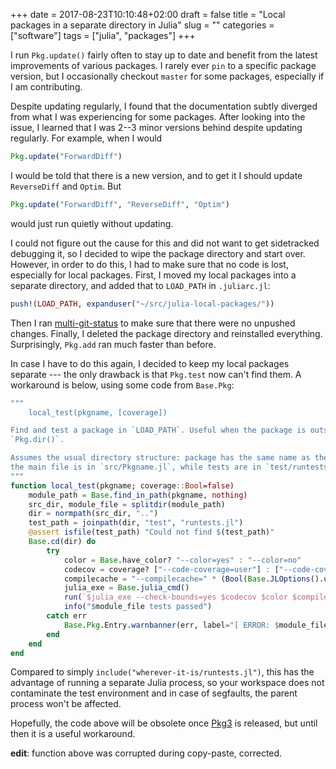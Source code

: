 +++
date = 2017-08-23T10:10:48+02:00
draft = false
title = "Local packages in a separate directory in Julia"
slug = ""
categories = ["software"]
tags = ["julia", "packages"]
+++

I run `Pkg.update()` fairly often to stay up to date and benefit from
the latest improvements of various packages. I rarely ever `pin` to a
specific package version, but I occasionally checkout `master` for
some packages, especially if I am contributing.

Despite updating regularly, I found that the documentation subtly diverged from what I was experiencing for some packages. After looking into the issue, I learned that I was 2--3 minor versions behind despite updating regularly. For example, when I would
```julia
Pkg.update("ForwardDiff")
```
I would be told that there is a new version, and to get it I should update `ReverseDiff` and `Optim`. But
```julia
Pkg.update("ForwardDiff", "ReverseDiff", "Optim")
```
would just run quietly without updating.

I could not figure out the cause for this and did not want to get sidetracked debugging it, so I decided to wipe the package directory and start over. However, in order to do this, I had to make sure that no code is lost, especially for local packages. First, I moved my local packages into a separate directory, and added that to `LOAD_PATH` in `.juliarc.jl`:

```julia
push!(LOAD_PATH, expanduser("~/src/julia-local-packages/"))
```

Then I ran [multi-git-status](https://github.com/fboender/multi-git-status) to make sure that there were no unpushed changes. Finally, I deleted the package directory and reinstalled everything. Surprisingly, `Pkg.add` ran much faster than before.

In case I have to do this again, I decided to keep my local packages separate --- the only drawback is that `Pkg.test` now can't find them. A workaround is below, using some code from `Base.Pkg`:

```julia
"""
    local_test(pkgname, [coverage])

Find and test a package in `LOAD_PATH`. Useful when the package is outside
`Pkg.dir()`.

Assumes the usual directory structure: package has the same name as the module,
the main file is in `src/Pkgname.jl`, while tests are in `test/runtests.jl`.
"""
function local_test(pkgname; coverage::Bool=false)
    module_path = Base.find_in_path(pkgname, nothing)
    src_dir, module_file = splitdir(module_path)
    dir = normpath(src_dir, "..")
    test_path = joinpath(dir, "test", "runtests.jl")
    @assert isfile(test_path) "Could not find $(test_path)"
    Base.cd(dir) do
        try
            color = Base.have_color? "--color=yes" : "--color=no"
            codecov = coverage? ["--code-coverage=user"] : ["--code-coverage=none"]
            compilecache = "--compilecache=" * (Bool(Base.JLOptions().use_compilecache) ? "yes" : "no")
            julia_exe = Base.julia_cmd()
            run(`$julia_exe --check-bounds=yes $codecov $color $compilecache $test_path`)
            info("$module_file tests passed")
        catch err
            Base.Pkg.Entry.warnbanner(err, label="[ ERROR: $module_file ]")
        end
    end
end
```
Compared to simply `include("wherever-it-is/runtests.jl")`, this has the advantage of running a separate Julia process, so your workspace does not contaminate the test environment and in case of segfaults, the parent process won't be affected.

Hopefully, the code above will be obsolete once [Pkg3](https://github.com/StefanKarpinski/Pkg3.jl) is released, but until then it is a useful workaround.

**edit**: function above was corrupted during copy-paste, corrected.
